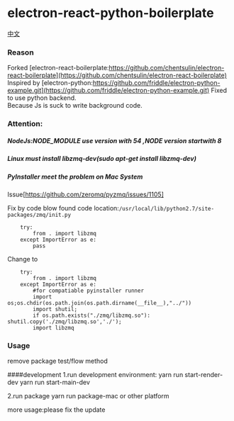 # electron-react-python-boilerplate

[中文](https://github.com/friddle/electron-react-mobx-python-boilerplate/blob/master/ReadME-CN.md)


### Reason   
Forked [electron-react-boilerplate:https://github.com/chentsulin/electron-react-boilerplate](https://github.com/chentsulin/electron-react-boilerplate)   
Inspired by [electron-python:https://github.com/friddle/electron-python-example.git](https://github.com/friddle/electron-python-example.git)
Fixed to use python backend.   
Because Js is suck to write background code.    


### Attention:  
##### NodeJs:NODE_MODULE use version with 54 ,NODE version startwith 8
##### Linux must install libzmq-dev(sudo apt-get install libzmq-dev)


##### PyInstaller meet the problem on Mac System
Issue[https://github.com/zeromq/pyzmq/issues/1105]   

Fix by code blow
found code location:`/usr/local/lib/python2.7/site-packages/zmq/init.py`

```$python
    try:
        from . import libzmq
    except ImportError as e:
        pass
```
Change to
```
    try:
        from . import libzmq
    except ImportError as e:
        #for compatiable pyinstaller runner
        import os;os.chdir(os.path.join(os.path.dirname(__file__),"../"))
        import shutil;
        if os.path.exists("./zmq/libzmq.so"): shutil.copy('./zmq/libzmq.so','./');
        import libzmq
```


### Usage  
remove package test/flow method


####development
1.run development environment:
yarn run start-render-dev
yarn run start-main-dev

2.run package
yarn run package-mac 
or other platform

more usage:please fix the update









